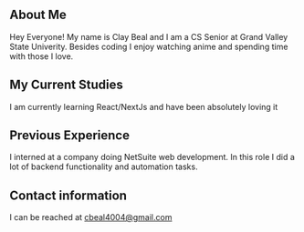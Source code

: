 ## About Me
Hey Everyone! My name is Clay Beal and I am a CS Senior at Grand Valley State Univerity.
Besides coding I enjoy watching anime and spending time with those I love.

## My Current Studies
I am currently learning React/NextJs and have been absolutely loving it

## Previous Experience
I interned at a company doing NetSuite web development.
In this role I did a lot of backend functionality and automation tasks.

## Contact information
I can be reached at cbeal4004@gmail.com
